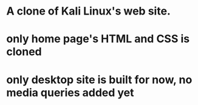 # A clone of Kali Linux's web site.
# only home page's HTML and CSS is cloned

# only desktop site is built for now, no media queries added yet

